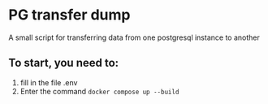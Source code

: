 # PG transfer dump
A small script for transferring data from one postgresql instance to another

## To start, you need to:
1) fill in the file .env
2) Enter the command `docker compose up --build`